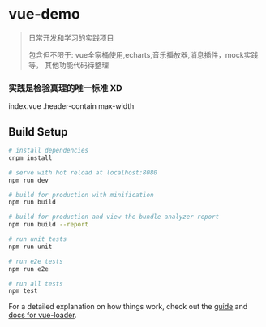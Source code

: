 # vue-demo



> 日常开发和学习的实践项目
> 
> 包含但不限于: vue全家桶使用,echarts,音乐播放器,消息插件，mock实践等，
> 其他功能代码待整理
### 实践是检验真理的唯一标准 XD


index.vue    .header-contain  max-width

## Build Setup

``` bash
# install dependencies
cnpm install

# serve with hot reload at localhost:8080
npm run dev

# build for production with minification
npm run build

# build for production and view the bundle analyzer report
npm run build --report

# run unit tests
npm run unit

# run e2e tests
npm run e2e

# run all tests
npm test
```

For a detailed explanation on how things work, check out the [guide](http://vuejs-templates.github.io/webpack/) and [docs for vue-loader](http://vuejs.github.io/vue-loader).
